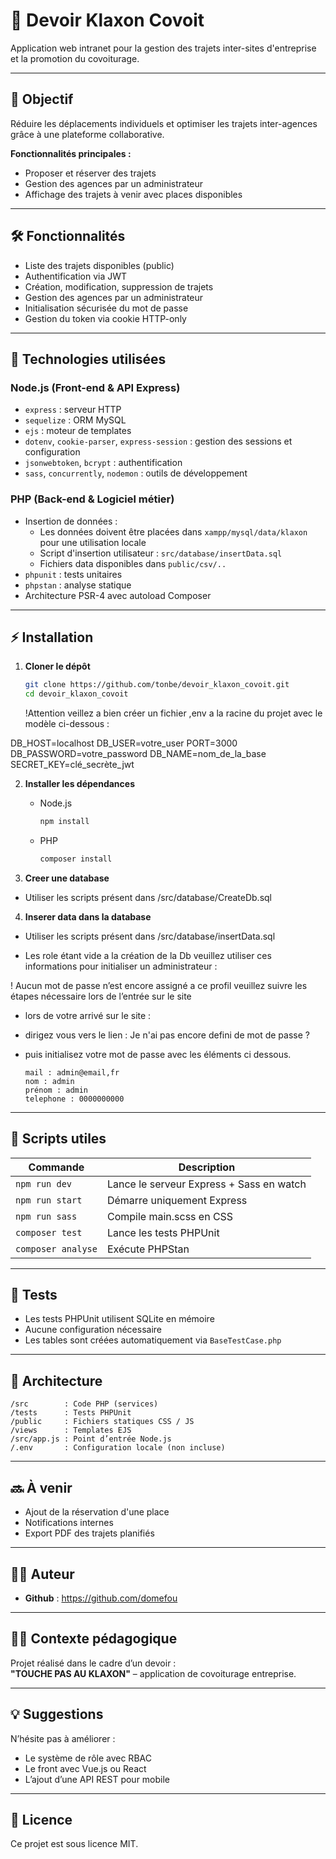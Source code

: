 # 🚗 Devoir Klaxon Covoit

Application web intranet pour la gestion des trajets inter-sites d'entreprise et la promotion du covoiturage.

---

## 🎯 Objectif

Réduire les déplacements individuels et optimiser les trajets inter-agences grâce à une plateforme collaborative.

**Fonctionnalités principales :**
- Proposer et réserver des trajets
- Gestion des agences par un administrateur
- Affichage des trajets à venir avec places disponibles

---

## 🛠 Fonctionnalités

- Liste des trajets disponibles (public)
- Authentification via JWT
- Création, modification, suppression de trajets
- Gestion des agences par un administrateur
- Initialisation sécurisée du mot de passe
- Gestion du token via cookie HTTP-only

---

## 🧩 Technologies utilisées

### Node.js (Front-end & API Express)
- `express` : serveur HTTP
- `sequelize` : ORM MySQL
- `ejs` : moteur de templates
- `dotenv`, `cookie-parser`, `express-session` : gestion des sessions et configuration
- `jsonwebtoken`, `bcrypt` : authentification
- `sass`, `concurrently`, `nodemon` : outils de développement

### PHP (Back-end & Logiciel métier)
- Insertion de données :  
  * Les données doivent être placées dans `xampp/mysql/data/klaxon` pour une utilisation locale  
  * Script d'insertion utilisateur : `src/database/insertData.sql`  
  * Fichiers data disponibles dans `public/csv/..`
- `phpunit` : tests unitaires
- `phpstan` : analyse statique
- Architecture PSR-4 avec autoload Composer

---

## ⚡ Installation

1. **Cloner le dépôt**
   ```bash
   git clone https://github.com/tonbe/devoir_klaxon_covoit.git
   cd devoir_klaxon_covoit
   ```

   !Attention veillez a bien créer un fichier ,env a la racine du projet avec le modèle ci-dessous : 

DB_HOST=localhost
DB_USER=votre_user
PORT=3000
DB_PASSWORD=votre_password
DB_NAME=nom_de_la_base
SECRET_KEY=clé_secrète_jwt




2. **Installer les dépendances**
   - Node.js  
     ```bash
     npm install
     ```
   - PHP  
     ```bash
     composer install
     ```

3. **Creer une database**

  - Utiliser les scripts présent dans /src/database/CreateDb.sql


4. **Inserer data dans la database**

  - Utiliser les scripts présent dans /src/database/insertData.sql

  - Les role étant vide a la création de la Db veuillez utiliser ces informations pour initialiser un administrateur :

! Aucun mot de passe n’est encore assigné a ce profil veuillez suivre les étapes nécessaire lors de l’entrée sur le site 


* lors de votre arrivé sur le site :

- dirigez vous vers le lien : Je n'ai pas encore defini de mot de passe ?
- puis initialisez votre mot de passe avec les éléments ci dessous.

      mail : admin@email,fr
      nom : admin
      prénom : admin
      telephone : 0000000000
---

## 🚀 Scripts utiles

| Commande           | Description                                 |
|--------------------|---------------------------------------------|
| `npm run dev`      | Lance le serveur Express + Sass en watch    |
| `npm run start`    | Démarre uniquement Express                  |
| `npm run sass`     | Compile main.scss en CSS                    |
| `composer test`    | Lance les tests PHPUnit                     |
| `composer analyse` | Exécute PHPStan                             |

---

## 🧪 Tests

- Les tests PHPUnit utilisent SQLite en mémoire
- Aucune configuration nécessaire
- Les tables sont créées automatiquement via `BaseTestCase.php`

---

## 📁 Architecture

```
/src        : Code PHP (services)
/tests      : Tests PHPUnit
/public     : Fichiers statiques CSS / JS
/views      : Templates EJS
/src/app.js : Point d’entrée Node.js
/.env       : Configuration locale (non incluse)
```

---

## 🔜 À venir

- Ajout de la réservation d'une place
- Notifications internes
- Export PDF des trajets planifiés

---

## 👨‍💻 Auteur

- **Github** : https://github.com/domefou

---

## 🧑‍💼 Contexte pédagogique

Projet réalisé dans le cadre d’un devoir :  
**"TOUCHE PAS AU KLAXON"** – application de covoiturage entreprise.

---

## 💡 Suggestions

N’hésite pas à améliorer :
- Le système de rôle avec RBAC
- Le front avec Vue.js ou React
- L’ajout d’une API REST pour mobile

---

## 📄 Licence

Ce projet est sous licence MIT.